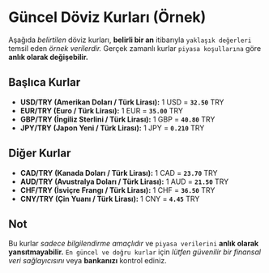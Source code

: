 # Güncel Döviz Kurları (Örnek)

Aşağıda *belirtilen* döviz kurları, **belirli bir an** itibarıyla `yaklaşık değerleri` temsil eden *örnek verilerdir.* Gerçek zamanlı kurlar `piyasa koşullarına` göre **anlık olarak değişebilir.**

## Başlıca Kurlar

*   **USD/TRY (Amerikan Doları / Türk Lirası):** 1 USD = **`32.50`** TRY
*   **EUR/TRY (Euro / Türk Lirası):** 1 EUR = **`35.00`** TRY
*   **GBP/TRY (İngiliz Sterlini / Türk Lirası):** 1 GBP = **`40.80`** TRY
*   **JPY/TRY (Japon Yeni / Türk Lirası):** 1 JPY = **`0.210`** TRY

## Diğer Kurlar

*   **CAD/TRY (Kanada Doları / Türk Lirası):** 1 CAD = **`23.70`** TRY
*   **AUD/TRY (Avustralya Doları / Türk Lirası):** 1 AUD = **`21.50`** TRY
*   **CHF/TRY (İsviçre Frangı / Türk Lirası):** 1 CHF = **`36.50`** TRY
*   **CNY/TRY (Çin Yuanı / Türk Lirası):** 1 CNY = **`4.45`** TRY

## Not

Bu kurlar *sadece bilgilendirme amaçlıdır* ve `piyasa verilerini` **anlık olarak yansıtmayabilir.** `En güncel ve doğru kurlar` için *lütfen güvenilir bir finansal veri sağlayıcısını* veya **bankanızı** kontrol ediniz.